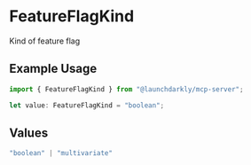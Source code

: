 # FeatureFlagKind

Kind of feature flag

## Example Usage

```typescript
import { FeatureFlagKind } from "@launchdarkly/mcp-server";

let value: FeatureFlagKind = "boolean";
```

## Values

```typescript
"boolean" | "multivariate"
```